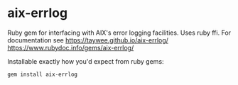 # aix-errlog
Ruby gem for interfacing with AIX's error logging facilities.  Uses ruby ffi.
For documentation see https://taywee.github.io/aix-errlog/
https://www.rubydoc.info/gems/aix-errlog/

Installable exactly how you'd expect from ruby gems:

```sh
gem install aix-errlog
```
